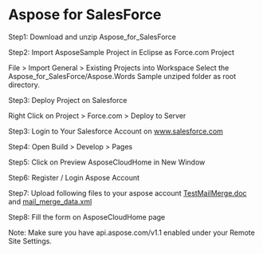Aspose for SalesForce
=====================
Step1: Download and unzip Aspose_for_SalesForce

Step2: Import AsposeSample Project in Eclipse as Force.com Project

File > Import
General > Existing Projects into Workspace
Select the Aspose_for_SalesForce/Aspose.Words Sample unziped folder as root directory.

Step3: Deploy Project on Salesforce

Right Click on Project > Force.com > Deploy to Server 

Step3: Login to Your Salesforce Account on www.salesforce.com

Step4: Open Build > Develop > Pages

Step5: Click on Preview AsposeCloudHome in New Window

Step6: Register / Login Aspose Account

Step7: Upload following files to your aspose account [TestMailMerge.doc](https://dl.dropbox.com/u/5464471/TestMailMerge.doc) and [mail_merge_data.xml](https://dl.dropbox.com/u/5464471/mail_merge_data.xml)

Step8: Fill the form on AsposeCloudHome page

Note: Make sure you have api.aspose.com/v1.1 enabled under your Remote Site Settings.
